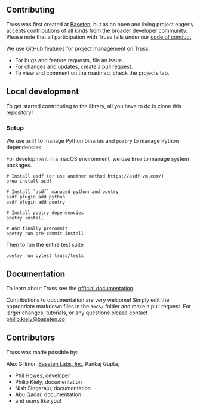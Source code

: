 ## Contributing

Truss was first created at [Baseten](https://baseten.co), but as an open and living project eagerly accepts contributions of all kinds from the broader developer community. Please note that all participation with Truss falls under our [code of conduct](CODE_OF_CONDUCT.md).

We use GitHub features for project management on Truss:

* For bugs and feature requests, file an issue.
* For changes and updates, create a pull request.
* To view and comment on the roadmap, check the projects tab.

## Local development

To get started contributing to the library, all you have to do is clone this repository!

### Setup

We use `asdf` to manage Python binaries and `poetry` to manage Python dependencies.

For development in a macOS environment, we use `brew` to manage system packages.

```
# Install asdf (or use another method https://asdf-vm.com/)
brew install asdf

# Install `asdf` managed python and poetry
asdf plugin add python
asdf plugin add poetry

# Install poetry dependencies
poetry install

# And finally precommit
poetry run pre-commit install
```

Then to run the entire test suite

```
poetry run pytest truss/tests
```

## Documentation

To learn about Truss see the [official documentation](https://truss.baseten.co).

Contributions to documentation are very welcome! Simply edit the appropriate markdown files in the `docs/` folder and make a pull request. For larger changes, tutorials, or any questions please contact [philip.kiely@baseten.co](mailto:philip.kiely@baseten.co)

## Contributors

Truss was made possible by:

Alex Gillmor, [Baseten Labs, Inc](http://baseten.co), Pankaj Gupta,
* Phil Howes, developer
* Philip Kiely, documentation
* Nish Singaraju, documentation
* Abu Qadar, documentation
* and users like you!
